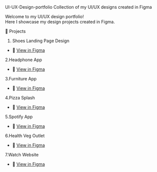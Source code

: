  UI-UX-Design-portfolio
Collection of my UI/UX designs created in Figma

Welcome to my UI/UX design portfolio!  
Here I showcase my design projects created in Figma.

📌 Projects
1. Shoes Landing Page Design
- 🔗 [View in Figma](https://www.figma.com/proto/XKwKBuSd8yhEkNmZGVWPCJ/shoes-landing-website?node-id=1-2&starting-point-node-id=1%3A2&t=7c4SL8LrFi2SHa4H-1)
  
2.Headphone App
- 🔗 [View in Figma](https://www.figma.com/proto/McUFDyOoCQy3yBi79QCHme/Headphone-mobile-app?node-id=1-2&p=f&t=K6so9q300KbVwUlO-1&scaling=scale-down&content-scaling=fixed&page-id=0%3A1)

3.Furniture App
- 🔗 [View in Figma](https://www.figma.com/proto/UzQXGRI14DxfTfK7xiDoHw/Furniture-App?node-id=3-7&starting-point-node-id=2%3A2&t=nUOevbNgHc3qA0G5-1)

4.Pizza Splash 
- 🔗 [View in Figma](https://www.figma.com/proto/45oUGao0hooDbH2a9Gbp8a/pizza-splash?node-id=12-67&starting-point-node-id=1%3A5&t=QGa5QkDDO7a30jE7-1)

5.Spotify App
- 🔗 [View in Figma](https://www.figma.com/proto/JyAdxeM4PJZBy139oOSH4Z/spotify?node-id=2-221&p=f&t=9m0BLOndrgcIalIp-1&scaling=scale-down&content-scaling=fixed&page-id=0%3A1&starting-point-node-id=1%3A2)

6.Health Veg Outlet
- 🔗 [View in Figma](https://www.figma.com/proto/mUwMPXDX4Y7XLqAV7cgPq8/Health-Veg-Outlet?node-id=1-2&p=f&t=jq0MTOjm9x3yDtWr-1&scaling=scale-down&content-scaling=fixed&page-id=0%3A1)

7.Watch Website
- 🔗 [View in Figma](https://www.figma.com/proto/nQDog0KinyPURxTzLKStAt/watch-Website?node-id=1-4&t=eR8DsHky9qmSuZcg-1)
  



  
